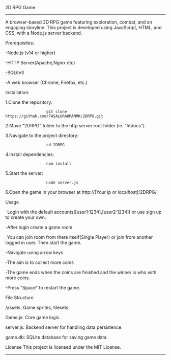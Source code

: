 2D RPG Game
*********************************************************************************************************************************
A browser-based 2D RPG game featuring exploration, combat, and an engaging storyline. This project is developed using JavaScript, HTML, and CSS, with a Node.js server backend.

Prerequisites:

-Node.js (v14 or higher)

-HTTP Server(Apache,Nginx etc)

-SQLite3

-A web browser (Chrome, Firefox, etc.)

Installation:

1.Clone the repository:

                      git clone https://github.com/FASALURAHMANMK/2DRPG.git

2.Move "2DRPG" folder to the http server root folder (ie. "htdocs")

3.Navigate to the project directory:

                      cd 2DRPG

4.Install dependencies:
 
                      npm install
5.Start the server:

                      node server.js

6.Open the game in your browser at http://[Your ip or localhost]/2DRPG/

Usage

-Login with the default accounts([user1:1234],[user2:1234]) or use sign up to create your own.

-After login create a game room

-You can join room from there itself(Single Player) or join from another logged in user. Then start the game.

-Navigate using arrow keys

-The aim is to collect more coins

-The game ends when the coins are finished and the winner is who with more coins.

-Press "Space" to restart the game.

File Structure

/assets: Game sprites, tilesets.

Game.js: Core game logic.

server.js: Backend server for handling data persistence.

game.db: SQLite database for saving game data.

License
This project is licensed under the MIT License.
*********************************************************************************************************************************